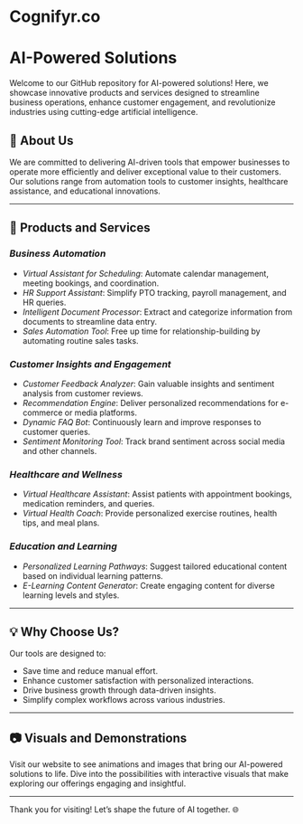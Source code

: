 # Cognifyr.co
# AI-Powered Solutions

Welcome to our GitHub repository for AI-powered solutions! Here, we showcase innovative products and services designed to streamline business operations, enhance customer engagement, and revolutionize industries using cutting-edge artificial intelligence.

## 🌟 About Us
We are committed to delivering AI-driven tools that empower businesses to operate more efficiently and deliver exceptional value to their customers. Our solutions range from automation tools to customer insights, healthcare assistance, and educational innovations.

---

## 🚀 Products and Services

### *Business Automation*
- *Virtual Assistant for Scheduling*: Automate calendar management, meeting bookings, and coordination.
- *HR Support Assistant*: Simplify PTO tracking, payroll management, and HR queries.
- *Intelligent Document Processor*: Extract and categorize information from documents to streamline data entry.
- *Sales Automation Tool*: Free up time for relationship-building by automating routine sales tasks.

### *Customer Insights and Engagement*
- *Customer Feedback Analyzer*: Gain valuable insights and sentiment analysis from customer reviews.
- *Recommendation Engine*: Deliver personalized recommendations for e-commerce or media platforms.
- *Dynamic FAQ Bot*: Continuously learn and improve responses to customer queries.
- *Sentiment Monitoring Tool*: Track brand sentiment across social media and other channels.

### *Healthcare and Wellness*
- *Virtual Healthcare Assistant*: Assist patients with appointment bookings, medication reminders, and queries.
- *Virtual Health Coach*: Provide personalized exercise routines, health tips, and meal plans.

### *Education and Learning*
- *Personalized Learning Pathways*: Suggest tailored educational content based on individual learning patterns.
- *E-Learning Content Generator*: Create engaging content for diverse learning levels and styles.

---

## 💡 Why Choose Us?
Our tools are designed to:
- Save time and reduce manual effort.
- Enhance customer satisfaction with personalized interactions.
- Drive business growth through data-driven insights.
- Simplify complex workflows across various industries.

---

## 📷 Visuals and Demonstrations
Visit our website to see animations and images that bring our AI-powered solutions to life. Dive into the possibilities with interactive visuals that make exploring our offerings engaging and insightful.

---
Thank you for visiting! Let’s shape the future of AI together. 🌐

